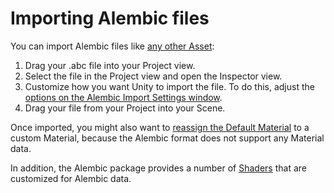 # Importing Alembic files

You can import Alembic files like [any other Asset](https://docs.unity3d.com/Manual/ImportingAssets.html):

1. Drag your .abc file into your Project view.
2. Select the file in the Project view and open the Inspector view.
3. Customize how you want Unity to import the file. To do this, adjust the [options on the Alembic Import Settings window](ref_Importer.md).
4. Drag your file from your Project into your Scene.

Once imported, you might also want to [reassign the Default Material](matshad.md#materials) to a custom Material, because the Alembic format does not support any Material data.

In addition, the Alembic package provides a number of [Shaders](matshad.md#shaders) that are customized for Alembic data.
